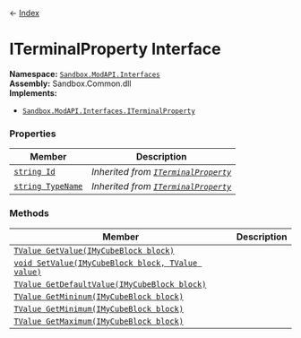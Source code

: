 ← [Index](index)
# ITerminalProperty Interface
**Namespace:** [`Sandbox.ModAPI.Interfaces`](Sandbox.ModAPI.Interfaces)  
**Assembly:** Sandbox.Common.dll  
**Implements:**
* [`Sandbox.ModAPI.Interfaces.ITerminalProperty`](Sandbox.ModAPI.Interfaces.ITerminalProperty)
### Properties
|Member|Description|
|---|---|
|[`string Id`](Sandbox.ModAPI.Interfaces.Id)|_Inherited from [`ITerminalProperty`](Sandbox.ModAPI.Interfaces.ITerminalProperty)_|
|[`string TypeName`](Sandbox.ModAPI.Interfaces.TypeName)|_Inherited from [`ITerminalProperty`](Sandbox.ModAPI.Interfaces.ITerminalProperty)_|
### Methods
|Member|Description|
|---|---|
|[`TValue GetValue(IMyCubeBlock block)`](Sandbox.ModAPI.Interfaces.GetValue)||
|[`void SetValue(IMyCubeBlock block, TValue value)`](Sandbox.ModAPI.Interfaces.SetValue)||
|[`TValue GetDefaultValue(IMyCubeBlock block)`](Sandbox.ModAPI.Interfaces.GetDefaultValue)||
|[`TValue GetMininum(IMyCubeBlock block)`](Sandbox.ModAPI.Interfaces.GetMininum)||
|[`TValue GetMinimum(IMyCubeBlock block)`](Sandbox.ModAPI.Interfaces.GetMinimum)||
|[`TValue GetMaximum(IMyCubeBlock block)`](Sandbox.ModAPI.Interfaces.GetMaximum)||
